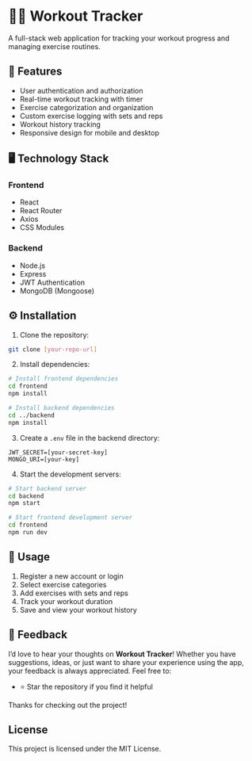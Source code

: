 # 🏋️‍♂️ Workout Tracker

A full-stack web application for tracking your workout progress and managing exercise routines.

## 🚀 Features

- User authentication and authorization
- Real-time workout tracking with timer
- Exercise categorization and organization
- Custom exercise logging with sets and reps
- Workout history tracking
- Responsive design for mobile and desktop

## 🖥️ Technology Stack

### Frontend
- React
- React Router
- Axios
- CSS Modules

### Backend
- Node.js
- Express
- JWT Authentication
- MongoDB (Mongoose)

## ⚙️ Installation

1. Clone the repository:
```bash
git clone [your-repo-url]
```

2. Install dependencies:
```bash
# Install frontend dependencies
cd frontend
npm install

# Install backend dependencies
cd ../backend
npm install
```

3. Create a `.env` file in the backend directory:
```env
JWT_SECRET=[your-secret-key]
MONGO_URI=[your-key]
```

4. Start the development servers:
```bash
# Start backend server
cd backend
npm start

# Start frontend development server
cd frontend
npm run dev
```

## 📖 Usage

1. Register a new account or login
2. Select exercise categories
3. Add exercises with sets and reps
4. Track your workout duration
5. Save and view your workout history

## 🙌 Feedback

I’d love to hear your thoughts on **Workout Tracker**!
Whether you have suggestions, ideas, or just want to share your experience using the app, your feedback is always appreciated. Feel free to:
- ⭐ Star the repository if you find it helpful 

Thanks for checking out the project!

## License

This project is licensed under the MIT License.